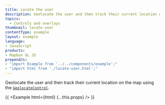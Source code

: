 ```yaml
---
title: Locate the user
description: Geolocate the user and then track their current location on the map using the GeolocateControl.
topics:
  - Controls and overlays
thumbnail: locate-user
contentType: example
layout: example
language:
- JavaScript
products:
- Mapbox GL JS
prependJs:
- "import Example from '../../components/example';"
- "import html from './locate-user.html';"
---
```


Geolocate the user and then track their current location on the map using the [`GeolocateControl`](https://maplibre.org/maplibre-gl-js-docs/api/markers/#geolocatecontrol).

{{ <Example html={html} {...this.props} /> }}
